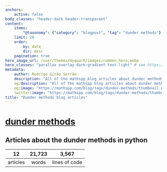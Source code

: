 ```yaml
---
anchors:
    active: false
body_classes: "header-dark header-transparent"
content:
    items:
        "@taxonomy": {"category": "blogpost", "tag": "dunder methods"}
    limit: 20
    order:
        by: date
        dir: desc
    pagination: true
hero_image_url: /user/themes/myquark/images/common_hero.webp
hero_classes: "parallax overlay-dark-gradient text-light" # see https://demo.getgrav.org/blog-skeleton/blog/hero-classes
metadata:
    author: Rodrigo Girão Serrão
    description: "All of the mathspp blog articles about dunder methods."
    og:description: "All of the mathspp blog articles about dunder methods."
    og:image: "https://mathspp.com/blog/tags/dunder-methods/thumbnail.webp"
    twitter:image: "https://mathspp.com/blog/tags/dunder-methods/thumbnail.webp"
title: "Dunder methods blog articles"
---
```


# <a href="/blog/tags/dunder methods" class="label label-primary tag-title">dunder methods</a>


## Articles about the dunder methods in python



<table class="stats-table">
    <thead>
        <tr>
            <th style="text-align: center;">12</th>
            <th style="text-align: center;">21,723</th>
            <th style="text-align: center;">3,567</th>
        </tr>
    </thead>
    <tbody>
        <tr>
            <td style="text-align: center;">articles</td>
            <td style="text-align: center;">words</td>
            <td style="text-align: center;">lines of code</td>
        </tr>
    </tbody>
</table>